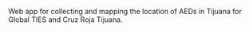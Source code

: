 Web app for collecting and mapping the location of AEDs in Tijuana for Global 
TIES and Cruz Roja Tijuana.
